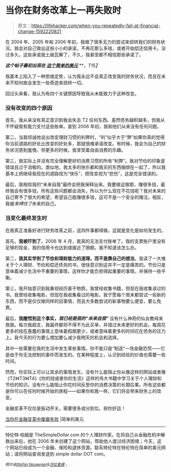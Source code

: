 # 当你在财务改革上一再失败时

> 原文：<https://lifehacker.com/when-you-repeatedly-fail-at-financial-change-1592220821>

在 2004 年、2005 年和 2006 年初，我做了很多无力的尝试来扭转我们的财务状况。我会对自己做出这些小小的承诺，不再花那么多钱，或者开始偿还信用卡。没过多久，这些承诺就土崩瓦解了，不久，我甚至都不相信那些承诺了。



***这个帖子最初出现在*** [***这个简单的美元***](http://www.thesimpledollar.com/when-you-repeatedly-fail-at-financial-change/) ***。*T15】**

我基本上陷入了一种思维定势，认为我永远不会真正改变我的财务状况，而且在未来不知何故会发生一些奇迹来扭转一切。

回过头来看，我认为有四个关键原因导致我从未能致力于这种改变。

### 没有改变的四个原因

首先，我从来没有真正意识到我会失去 T2 任何东西。虽然债务越积越多，但我从不怀疑我有能力支付这些账单。直到 2006 年初，我和他们从来没有任何问题。

第二，当我坦诚地说出改变理财习惯的利弊时，“利”似乎大于“弊”如果你真的觉得你当前道路的好处比改变的好处多，那就很难承诺改变。有时候，我会为自己的财务状况感到羞愧，但更多的时候，我享受着自由消费的乐趣。

第三，我实际上并没有完全理解更好的消费习惯的所有“利弊”。我对节俭的印象是错误且过于消极的。类似地，我太多的快乐都和我买的东西捆绑在一起了，所以我基本上把继续我现在的道路视为“快乐”，把改变视为“悲伤”，这是完全错误的。

最后，我相信我的“未来自我”最终会把我保释出来。我要做这做那，赚很多钱，最终我会有很多钱，所有这些问题都会消失，所以为什么现在不花钱呢？我对未来的自己寄予了很大的希望，希望自己能赚很多钱，这可不是一个安全的赌注。相反，我被*束缚住了*未来的自己。

### 当变化最终发生时

在我真正准备好进行财务改革之前，这四件事都得做。这就是变化是如何发生的。

首先，**我被吓到了**。2006 年 4 月，我真的无法支付账单了。我的支票账户里没有足够的现金，我的信用卡也达到或接近了限额。我不知道该怎么办。

第二，**我其实学到了节俭和理财能力的道理，而不是靠自己的想法**。我读了一大堆关于个人理财、节俭和偿还债务的书，很快意识到这并不一定是痛苦的。节俭只是意味着减少生活中不重要的事情，这样你才能负担得起重要的事情，并保持一些平衡。

第三，我开始意识到我重视经历甚于物质。我曾经收集书籍，但现在我收集读过的书。我曾经收集电影，但现在我收集看过的电影。我宁愿每个周末都尝试一些新的东西，而不是仅仅做同样的旧事情，而且大多数尝试的新事物要么便宜，要么免费。

最后，**我醒悟到这个事实，*我已经是我的“未来自我”*** 没有什么神奇的仙女教母来救我。每次我超支，我最终都将不得不为此买单，并错过未来更好的机会。每周花更多的钱在愚蠢的事情上意味着假期更少，或者意味着更多的时间花在债务的压力上。我今天的行为要么增加要么减少我明天的机会和选择。

其中一些需要在我的生活中发生某些事情。你不能只是“制造”一场金融恐慌——它是由于你无法控制的事件而发生的。在某种程度上，认识到经验的价值也需要一些时间。

然而，你实际上可以让其余的事情发生。没有什么能阻止你从像这样的网站或者像《T2》《T3》《T4》《你的钱或者你的生活》这样的伟大书籍中学习关于个人理财和节俭的知识。没有什么能阻止你花时间反思你的消费决策的长期后果。所有这些都是你可以在任何时候开始的旅程——如果你和我一样，它们将会带来财务上的改变。

金融变革不仅仅是扳动开关。需要很多成分到位。祝你好运！

[当你在金融变革中屡屡失败](http://www.thesimpledollar.com/when-you-repeatedly-fail-at-financial-change/) |简单的美元

* * *

特伦特·哈姆是 TheSimpleDollar.com 的个人理财作家。在将自己从金融危机中解救出来后，他在 2006 年末创建了这个网站，帮助他人度过经济困境；今天，这个网站已经成为一个金融、保险和退休资源。联系特伦特在特伦特在简单的美元网站；请将网站查询发送到 simple dollar DOT com。

<small>*照片由*</small>[<small>*Stefan Neuweger*</small>](https://www.flickr.com/photos/sneuweger/)<small>*&*</small>[<small>*莎拉里德*</small>](https://www.flickr.com/photos/sarahreido/) <small>*。*</small>